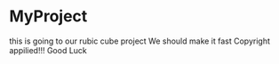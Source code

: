 # MyProject
this is going to our rubic cube project
We should make it fast
Copyright appilied!!!
Good Luck
